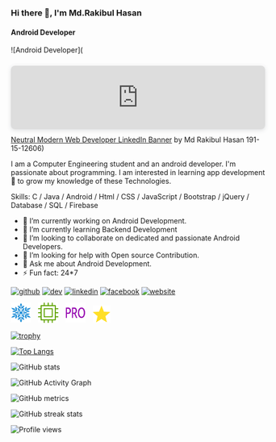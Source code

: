### Hi there 👋, I'm Md.Rakibul Hasan
#### Android Developer
![Android Developer](<div style="position: relative; width: 100%; height: 0; padding-top: 25.0000%;  padding-bottom: 0; box-shadow: 0 2px 8px 0 rgba(63,69,81,0.16); margin-top: 1.6em; margin-bottom: 0.9em; overflow: hidden;  border-radius: 8px; will-change: transform;">   <iframe loading="lazy" style="position: absolute; width: 100%; height: 100%; top: 0; left: 0; border: none; padding: 0;margin: 0;"     src="https:&#x2F;&#x2F;www.canva.com&#x2F;design&#x2F;DAFNcLB7iaY&#x2F;view?embed" allowfullscreen="allowfullscreen" allow="fullscreen">   </iframe> </div> <a href="https:&#x2F;&#x2F;www.canva.com&#x2F;design&#x2F;DAFNcLB7iaY&#x2F;view?utm_content=DAFNcLB7iaY&amp;utm_campaign=designshare&amp;utm_medium=embeds&amp;utm_source=link" target="_blank" rel="noopener">Neutral Modern Web Developer LinkedIn Banner</a> by Md Rakibul Hasan 191-15-12606)

I am a Computer Engineering student and an android developer.
I'm passionate about programming. I am interested in learning app development 💖 to grow my knowledge of these Technologies.

Skills: C / Java / Android / Html / CSS / JavaScript / Bootstrap / jQuery / Database / SQL / Firebase

- 🔭 I’m currently working on Android Development. 
- 🌱 I’m currently learning Backend Development 
- 👯 I’m looking to collaborate on dedicated and passionate Android Developers. 
- 🤔 I’m looking for help with Open source Contribution. 
- 💬 Ask me about  Android Development. 
- ⚡ Fun fact: 24*7 


[<img src='https://cdn.jsdelivr.net/npm/simple-icons@3.0.1/icons/github.svg' alt='github' height='40'>](https://github.com/Rakib126)  [<img src='https://cdn.jsdelivr.net/npm/simple-icons@3.0.1/icons/hashnode.svg' alt='dev' height='40'>](https://hashnode.com/@rakibul606)  [<img src='https://cdn.jsdelivr.net/npm/simple-icons@3.0.1/icons/linkedin.svg' alt='linkedin' height='40'>](https://www.linkedin.com/in/https://www.linkedin.com/in/rakibul-hasan-9bb7401b3//)  [<img src='https://cdn.jsdelivr.net/npm/simple-icons@3.0.1/icons/facebook.svg' alt='facebook' height='40'>](https://www.facebook.com/https://www.facebook.com/profile.php?id=100041659265020)  [<img src='https://cdn.jsdelivr.net/npm/simple-icons@3.0.1/icons/icloud.svg' alt='website' height='40'>](https://sites.google.com/diu.edu.bd/spiralforge/home)  

<a href='https://archiveprogram.github.com/'><img src='https://raw.githubusercontent.com/acervenky/animated-github-badges/master/assets/acbadge.gif' width='40' height='40'></a> <a href='https://docs.github.com/en/developers'><img src='https://raw.githubusercontent.com/acervenky/animated-github-badges/master/assets/devbadge.gif' width='40' height='40'></a> <a href='https://github.com/pricing'><img src='https://raw.githubusercontent.com/acervenky/animated-github-badges/master/assets/pro.gif' width='40' height='40'></a> <a href='https://stars.github.com/'><img src='https://raw.githubusercontent.com/acervenky/animated-github-badges/master/assets/starbadge.gif' width='35' height='35'></a> 

[![trophy](https://github-profile-trophy.vercel.app/?username=Rakib126)](https://github.com/ryo-ma/github-profile-trophy)

[![Top Langs](https://github-readme-stats.vercel.app/api/top-langs/?username=Rakib126)](https://github.com/anuraghazra/github-readme-stats)

![GitHub stats](https://github-readme-stats.vercel.app/api?username=Rakib126&show_icons=true&count_private=true)  

![GitHub Activity Graph](https://activity-graph.herokuapp.com/graph?username=Rakib126)  

![GitHub metrics](https://metrics.lecoq.io/Rakib126)  

![GitHub streak stats](https://github-readme-streak-stats.herokuapp.com/?user=Rakib126)  

![Profile views](https://gpvc.arturio.dev/Rakib126)  
